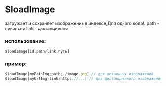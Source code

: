 # $loadImage
загружает и сохраняет изображение в индексе,Для одного кода!.
path - локально
link - дистанционно
### использование:
```js
$loadImage[id;path/link;путь]
```
### пример:
```js
$loadImage[myPathImg;path;./image.png] // для локальных изображений.
$loadImage[myUrlImg;link;https://...] // для дистанционного изображения.
```
